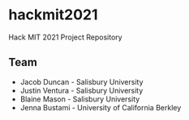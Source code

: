 # hackmit2021

Hack MIT 2021 Project Repository

## Team

- Jacob Duncan - Salisbury University
- Justin Ventura - Salisbury University
- Blaine Mason - Salisbury University
- Jenna Bustami - University of California Berkley
